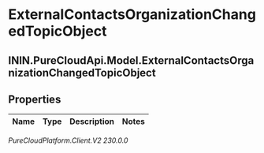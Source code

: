 # ExternalContactsOrganizationChangedTopicObject

## ININ.PureCloudApi.Model.ExternalContactsOrganizationChangedTopicObject

## Properties

|Name | Type | Description | Notes|
|------------ | ------------- | ------------- | -------------|



_PureCloudPlatform.Client.V2 230.0.0_
